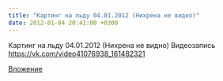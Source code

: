 ```yaml
---
title: "Картинг на льду 04.01.2012 (Нихрена не видно)"
date: 2012-01-04 20:41:00 +0300
---
```


Картинг на льду 04.01.2012 (Нихрена не видно)
Видеозапись
https://vk.com/video41076938_161482321

[Вложение](https://vk.com/video41076938_161482321)
